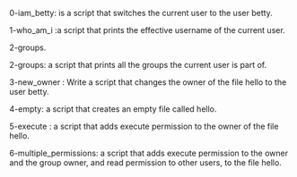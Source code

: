 0-iam_betty: is a script that switches the current user to the user betty.

1-who_am_i :a script that prints the effective username of the current user.

2-groups.

2-groups: a script that prints all the groups the current user is part of.

3-new_owner : Write a script that changes the owner of the file hello to the user betty.

4-empty: a script that creates an empty file called hello.

5-execute : a script that adds execute permission to the owner of the file hello.

6-multiple_permissions: a script that adds execute permission to the owner and the group owner, and read permission to other users, to the file hello.

